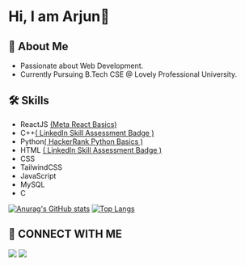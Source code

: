 # Hi, I am Arjun👋
## 🚀 About Me
- Passionate about Web Development.
- Currently Pursuing B.Tech CSE @ Lovely Professional University.

## 🛠  Skills
- ReactJS <a href="https://www.coursera.org/account/accomplishments/verify/S2PRJEGBBBK6" target="blank">(Meta React Basics)</a>
- C++<a href="https://www.linkedin.com/skill-assessments/C++/report/" target="blank">( LinkedIn Skill Assessment Badge )</a>
- Python<a href="https://www.hackerrank.com/certificates/aa7c0adea753">( HackerRank Python Basics )</a>
- HTML <a href="https://www.linkedin.com/skill-assessments/HTML/report/" target="blank">( LinkedIn Skill Assessment Badge )</a> 
- CSS
- TailwindCSS
- JavaScript
- MySQL
- C

[![Anurag's GitHub stats](https://github-readme-stats.vercel.app/api?username=BeginArjun&theme=radical)](https://github.com/anuraghazra/github-readme-stats)
[![Top Langs](https://github-readme-stats.vercel.app/api/top-langs/?username=BeginArjun&theme=radical)](https://github.com/anuraghazra/github-readme-stats)
## 💬 CONNECT WITH ME 
<a href="https://www.linkedin.com/in/arjun-sharma-a43974198/"><img src="https://camo.githubusercontent.com/10fcc3fc61bbf146537c4f6f5a59a340bd9d030a583f74cce7123bb1faba08b0/68747470733a2f2f696d672e736869656c64732e696f2f62616467652f6c696e6b6564696e2d3041363643323f7374796c653d666f722d7468652d6261646765266c6f676f3d6c696e6b6564696e266c6f676f436f6c6f723d7768697465"></a>
<a href="https://twitter.com/arjun_SHARMA__"><img src="https://camo.githubusercontent.com/b2cd48af2c91f407a2ead4a09f7eeb5d7271c861a9c7b17aa805da83e994f5bd/68747470733a2f2f696d672e736869656c64732e696f2f62616467652f747769747465722d3144413146323f7374796c653d666f722d7468652d6261646765266c6f676f3d74776974746572266c6f676f436f6c6f723d7768697465"></a>
<!--
**BeginArjun/BeginArjun** is a ✨ _special_ ✨ repository because its `README.md` (this file) appears on your GitHub profile.

Here are some ideas to get you started:

- 🔭 I’m currently working on ...
- 🌱 I’m currently learning ...
- 👯 I’m looking to collaborate on ...
- 🤔 I’m looking for help with ...
- 💬 Ask me about ...
- 📫 How to reach me: ...
- 😄 Pronouns: ...
- ⚡ Fun fact: ...
-->
